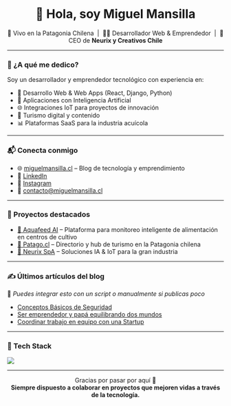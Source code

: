 <h1 align="center">👋 Hola, soy Miguel Mansilla</h1>

<p align="center">
  🌄 Vivo en la Patagonia Chilena &nbsp;|&nbsp;
  👨‍💻 Desarrollador Web & Emprendedor &nbsp;|&nbsp;
  🚀 CEO de <strong>Neurix y Creativos Chile</strong>
</p>

---

### 💼 ¿A qué me dedico?

Soy un desarrollador y emprendedor tecnológico con experiencia en:

- 🔧 Desarrollo Web & Web Apps (React, Django, Python)
- 🤖 Aplicaciones con Inteligencia Artificial
- 🌐 Integraciones IoT para proyectos de innovación
- 🧭 Turismo digital y contenido
- 📊 Plataformas SaaS para la industria acuícola 

---

### 📬 Conecta conmigo

- 🌐 [miguelmansilla.cl](https://www.miguelmansilla.cl) – Blog de tecnología y emprendimiento
- 🧠 [LinkedIn](https://www.linkedin.com/in/miguelmansillacl)
- 📸 [Instagram](https://www.instagram.com/miguelmansilla.cl) 
- 📧 contacto@miguelmansilla.cl

---

### 🚀 Proyectos destacados

- [🌊 Aquafeed AI](https://github.com/usuario/aquafeed-ai) – Plataforma para monitoreo inteligente de alimentación en centros de cultivo
- [🧭 Patago.cl](https://patago.cl) – Directorio y hub de turismo en la Patagonia chilena
- [🧠 Neurix SpA](https://neurix.cl) – Soluciones IA & IoT para la gran industria

---

### ✍️ Últimos artículos del blog

📌 *Puedes integrar esto con un script o manualmente si publicas poco*

- [Conceptos Básicos de Seguridad](https://miguelmansilla.cl/conceptos-basicos-de-seguridad-en-la-web/)
- [Ser emprendedor y papá equilibrando dos mundos](https://miguelmansilla.cl/ser-emprendedor-y-papa-equilibrando-dos-mundos/)
- [Coordinar trabajo en equipo con una Startup](https://miguelmansilla.cl/coordinar-trabajo-en-equipo-en-una-startup-retos-y-mejores-practicas/)

---

### 🧰 Tech Stack

<img src="https://skillicons.dev/icons?i=react,django,python,js,html,css,wordpress,github,figma,apple,arduino,discord,linux,raspberrypi,tailwind,vscode,ubuntu" />

---

<p align="center">
  Gracias por pasar por aquí 🙌 <br/>
  <strong>Siempre dispuesto a colaborar en proyectos que mejoren vidas a través de la tecnología.</strong>
</p>
